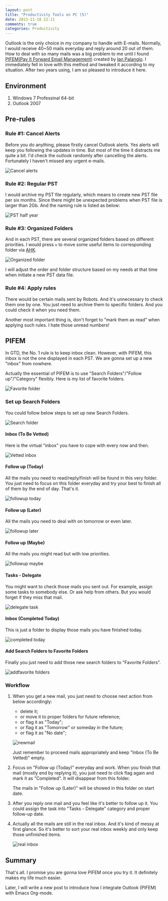 ```yaml
---
layout: post
title: "Productivity Tools on PC (5)"
date: 2013-11-18 22:11
comments: true
categories: Productivity
---
```


Outlook is the only choice in my company to handle with E-mails. Normally, I would receive 40~50 mails everyday and reply around 20 out of them. How to deal with so many mails was a big problem to me until I found [PIFEM(Pay It Forward Email Management)](http://blogs.msdn.com/b/ianpal/archive/2008/06/03/email-task-and-time-management-with-pifem.aspx) created by [Ian Palangio](http://blogs.msdn.com/ianpal). I immediately fell in love with this method and tweaked it according to my situation. After two years using, I am so pleased to introduce it here.

<!--more-->

## Environment

1. Windows 7 Professinal 64-bit
2. Outlook 2007

## Pre-rules

### Rule #1: Cancel Alerts

Before you do anything, please firstly cancel Outlook alerts. Yes alerts will keep you following the updates in time. But most of the time it distracts me quite a bit. I'd check the outlook randomly after cancelling the alerts. Fortunately I haven't missed any urgent e-mails. 

![Cancel alerts](https://dl.dropboxusercontent.com/u/6459697/blogimage/20131118_cancelalerts.jpg)

### Rule #2: Regular PST 

I would archive my PST file regularly, which means to create new PST file per six months. Since there might be unexpected problems when PST file is larger than 2Gb. And the naming rule is listed as below:

![PST half year](https://dl.dropboxusercontent.com/u/6459697/blogimage/20131118_PSThalfyear.jpg)

### Rule #3: Organized Folders

And in each PST, there are several organized folders based on different priorities. I would press `v` to move some useful items to corresponding folder via [AHK]().

![Organized folder](https://dl.dropboxusercontent.com/u/6459697/blogimage/20131118_organizedfolder.jpg)

I will adjust the order and folder structure based on my needs at that time when initiate a new PST data file.

### Rule #4: Apply rules

There would be certain mails sent by Robots. And it's unnecessary to check them one by one. You just need to archive them to specific folders. And you could check it when you need them.

Another most important thing is, don't forget to "mark them as read" when applying such rules. I hate those unread numbers!

## PIFEM

In GTD, the No. 1 rule is to keep inbox clean. However, with PIFEM, this inbox is not the one displayed in each PST. We are gonna set up a new "inbox" from nowhere. 

Actually the essential of PIFEM is to use "Search Folders"/"Follow up"/"Category" flexibly. Here is my list of favorite folders.

![Favorite folder](https://dl.dropboxusercontent.com/u/6459697/blogimage/20131118_favoritefolders.jpg)

### Set up Search Folders

You could follow below steps to set up new Search Folders.

![Search folder](https://dl.dropboxusercontent.com/u/6459697/blogimage/20131118_searchfolders.jpg)

#### Inbox (To Be Vetted)

Here is the virtual "inbox" you have to cope with every now and then.

![Vetted inbox](https://dl.dropboxusercontent.com/u/6459697/blogimage/20131118_vettedinbox.jpg)

#### Follow up (Today)

All the mails you need to read/reply/finish will be found in this very folder. You just need to focus on this folder everyday and try your best to finish all of them by the end of day. That's it.

![followup today](https://dl.dropboxusercontent.com/u/6459697/blogimage/20131118_followuptoday.jpg)

#### Follow up (Later)

All the mails you need to deal with on tomorrow or even later.

![followup later](https://dl.dropboxusercontent.com/u/6459697/blogimage/20131118_followuplater.jpg)

#### Follow up (Maybe)

All the mails you might read but with low priorities.

![followup maybe](https://dl.dropboxusercontent.com/u/6459697/blogimage/20131118_followupmaybe.jpg)

#### Tasks - Delegate

You might want to check those mails you sent out. For example, assign some tasks to somebody else. Or ask help from others. But you would forget if they miss that mail.

![delegate task](https://dl.dropboxusercontent.com/u/6459697/blogimage/20131118_delegatetask.jpg)

#### Inbox (Completed Today)

This is just a folder to display those mails you have finished today. 

![completed today](https://dl.dropboxusercontent.com/u/6459697/blogimage/20131118_completedtoday.jpg)

#### Add Search Folders to Favorite Folders

Finally you just need to add those new search folders to "Favorite Folders".

![addfavorite folders](https://dl.dropboxusercontent.com/u/6459697/blogimage/20131118_addfavoritefolders.jpg)

### Workflow

1. When you get a new mail, you just need to choose next action from below accordingly:
    - delete it;
    - or move it to proper folders for future reference;
    - or flag it as "Today";
    - or flag it as "Tomorrow" or someday in the future;
    - or flag it as "No date";
  
	![newmail](https://dl.dropboxusercontent.com/u/6459697/blogimage/20131118_newmail.jpg)	
  
    Just remember to proceed mails appropriately and keep "Inbox (To Be Vetted)" empty.
  
2. Focus on "Follow up (Today)" everyday and work. When you finish that mail (mostly end by replying it), you just need to click flag again and mark it as "Completed". It will disappear from this folder.

    The mails in "Follow up (Later)" will be showed in this folder on start date.

3. After you reply one mail and you feel like it's better to follow up it. You could assign the task into "Tasks - Delegate" category and proper follow-up date.

4. Actually all the mails are still in the real inbox. And it's kind of messy at first glance. So it's better to sort your real inbox weekly and only keep those unfinished items.

	![real inbox](https://dl.dropboxusercontent.com/u/6459697/blogimage/20131118_realinbox.jpg)

## Summary

That's all. I promise you are gonna love PIFEM once you try it. It definitely makes my life much easier.

Later, I will write a new post to introduce how I integrate Outlook (PIFEM) with Emacs Org-mode.
